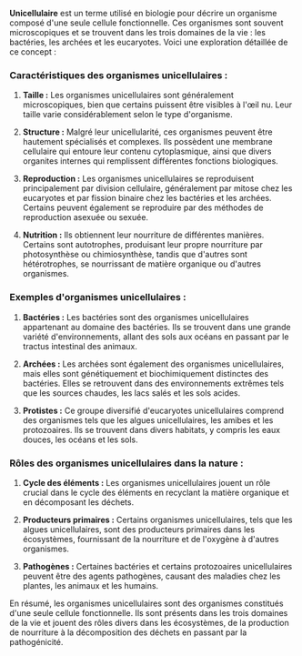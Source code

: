 **Unicellulaire** est un terme utilisé en biologie pour décrire un organisme composé d'une seule cellule fonctionnelle. Ces organismes sont souvent microscopiques et se trouvent dans les trois domaines de la vie : les bactéries, les archées et les eucaryotes. Voici une exploration détaillée de ce concept :

### **Caractéristiques des organismes unicellulaires :**

1. **Taille :** Les organismes unicellulaires sont généralement microscopiques, bien que certains puissent être visibles à l'œil nu. Leur taille varie considérablement selon le type d'organisme.

2. **Structure :** Malgré leur unicellularité, ces organismes peuvent être hautement spécialisés et complexes. Ils possèdent une membrane cellulaire qui entoure leur contenu cytoplasmique, ainsi que divers organites internes qui remplissent différentes fonctions biologiques.

3. **Reproduction :** Les organismes unicellulaires se reproduisent principalement par division cellulaire, généralement par mitose chez les eucaryotes et par fission binaire chez les bactéries et les archées. Certains peuvent également se reproduire par des méthodes de reproduction asexuée ou sexuée.

4. **Nutrition :** Ils obtiennent leur nourriture de différentes manières. Certains sont autotrophes, produisant leur propre nourriture par photosynthèse ou chimiosynthèse, tandis que d'autres sont hétérotrophes, se nourrissant de matière organique ou d'autres organismes.

### **Exemples d'organismes unicellulaires :**

1. **Bactéries :** Les bactéries sont des organismes unicellulaires appartenant au domaine des bactéries. Ils se trouvent dans une grande variété d'environnements, allant des sols aux océans en passant par le tractus intestinal des animaux.

2. **Archées :** Les archées sont également des organismes unicellulaires, mais elles sont génétiquement et biochimiquement distinctes des bactéries. Elles se retrouvent dans des environnements extrêmes tels que les sources chaudes, les lacs salés et les sols acides.

3. **Protistes :** Ce groupe diversifié d'eucaryotes unicellulaires comprend des organismes tels que les algues unicellulaires, les amibes et les protozoaires. Ils se trouvent dans divers habitats, y compris les eaux douces, les océans et les sols.

### **Rôles des organismes unicellulaires dans la nature :**

1. **Cycle des éléments :** Les organismes unicellulaires jouent un rôle crucial dans le cycle des éléments en recyclant la matière organique et en décomposant les déchets.

2. **Producteurs primaires :** Certains organismes unicellulaires, tels que les algues unicellulaires, sont des producteurs primaires dans les écosystèmes, fournissant de la nourriture et de l'oxygène à d'autres organismes.

3. **Pathogènes :** Certaines bactéries et certains protozoaires unicellulaires peuvent être des agents pathogènes, causant des maladies chez les plantes, les animaux et les humains.

En résumé, les organismes unicellulaires sont des organismes constitués d'une seule cellule fonctionnelle. Ils sont présents dans les trois domaines de la vie et jouent des rôles divers dans les écosystèmes, de la production de nourriture à la décomposition des déchets en passant par la pathogénicité.